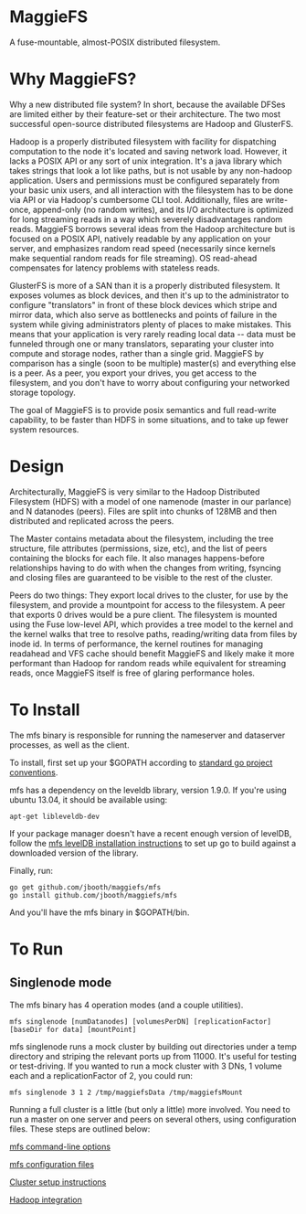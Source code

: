MaggieFS
========

A fuse-mountable, almost-POSIX distributed filesystem.   

Why MaggieFS?
==
Why a new distributed file system?  In short, because the available DFSes are limited either by their feature-set or their architecture.  The two most successful open-source distributed filesystems are Hadoop and GlusterFS.  

Hadoop is a properly distributed filesystem with facility for dispatching computation to the node it's located and saving network load.  However, it lacks a POSIX API or any sort of unix integration.  It's a java library which takes strings that look a lot like paths, but is not usable by any non-hadoop application.  Users and permissions must be configured separately from your basic unix users, and all interaction with the filesystem has to be done via API or via Hadoop's cumbersome CLI tool.  Additionally, files are write-once, append-only (no random writes), and its I/O architecture is optimized for long streaming reads in a way which severely disadvantages random reads.  MaggieFS borrows several ideas from the Hadoop architecture but is focused on a POSIX API, natively readable by any application on your server, and emphasizes random read speed (necessarily since kernels make sequential random reads for file streaming).  OS read-ahead compensates for latency problems with stateless reads.

GlusterFS is more of a SAN than it is a properly distributed filesystem.  It exposes volumes as block devices, and then it's up to the administrator to configure "translators" in front of these block devices which stripe and mirror data, which also serve as bottlenecks and points of failure in the system while giving administrators plenty of places to make mistakes.    This means that your application is very rarely reading local data -- data must be funneled through one or many translators, separating your cluster into compute and storage nodes, rather than a single grid.  MaggieFS by comparison has a single (soon to be multiple) master(s) and everything else is a peer.  As a peer, you export your drives, you get access to the filesystem, and you don't have to worry about configuring your networked storage topology.  

The goal of MaggieFS is to provide posix semantics and full read-write capability, to be faster than HDFS in some situations, and to take up fewer system resources.

Design
==
Architecturally, MaggieFS is very similar to the Hadoop Distributed Filesystem (HDFS) with a model of one namenode (master in our parlance) and N datanodes (peers).  Files are split into chunks of 128MB and then distributed and replicated across the peers.  

The Master contains metadata about the filesystem, including the tree structure, file attributes (permissions, size, etc), and the list of peers containing the blocks for each file.  It also manages happens-before relationships having to do with when the changes from writing, fsyncing and closing files are guaranteed to be visible to the rest of the cluster.

Peers do two things:  They export local drives to the cluster, for use by the filesystem, and provide a mountpoint for access to the filesystem.  A peer that exports 0 drives would be a pure client.  The filesystem is mounted using the Fuse low-level API, which provides a tree model to the kernel and the kernel walks that tree to resolve paths, reading/writing data from files by inode id.  In terms of performance, the kernel routines for managing readahead and VFS cache should benefit MaggieFS and likely make it more performant than Hadoop for random reads while equivalent for streaming reads, once MaggieFS itself is free of glaring performance holes.


To Install
==

The mfs binary is responsible for running the nameserver and dataserver processes, as well as the client.

To install, first set up your $GOPATH according to [standard go project conventions](http://golang.org/doc/code.html).

mfs has a dependency on the leveldb library, version 1.9.0.  If you're using ubuntu 13.04, it should be available using:

    apt-get libleveldb-dev

If your package manager doesn't have a recent enough version of levelDB, follow the [mfs levelDB installation instructions](doc/leveldb.md) to set up go to build against a downloaded version of the library.

Finally, run:

    go get github.com/jbooth/maggiefs/mfs  
    go install github.com/jbooth/maggiefs/mfs 

And you'll have the mfs binary in $GOPATH/bin.

To Run
======

Singlenode mode
--------------

The mfs binary has 4 operation modes (and a couple utilities).

    mfs singlenode [numDatanodes] [volumesPerDN] [replicationFactor] [baseDir for data] [mountPoint] 

mfs singlenode runs a mock cluster by building out directories under a temp directory and striping the relevant ports up from 11000.  It's useful for testing or test-driving.  If you wanted to run a mock cluster with 3 DNs, 1 volume each and a replicationFactor of 2, you could run:

    mfs singlenode 3 1 2 /tmp/maggiefsData /tmp/maggiefsMount
    
Running a full cluster is a little (but only a little) more involved.  You need to run a master on one server and peers on several others, using configuration files.  These steps are outlined below:

[mfs command-line options](doc/commandline.md)

[mfs configuration files](doc/config.md)

[Cluster setup instructions](doc/cluster.md)

[Hadoop integration](https://github.com/jbooth/maggiefs-hadoop)
